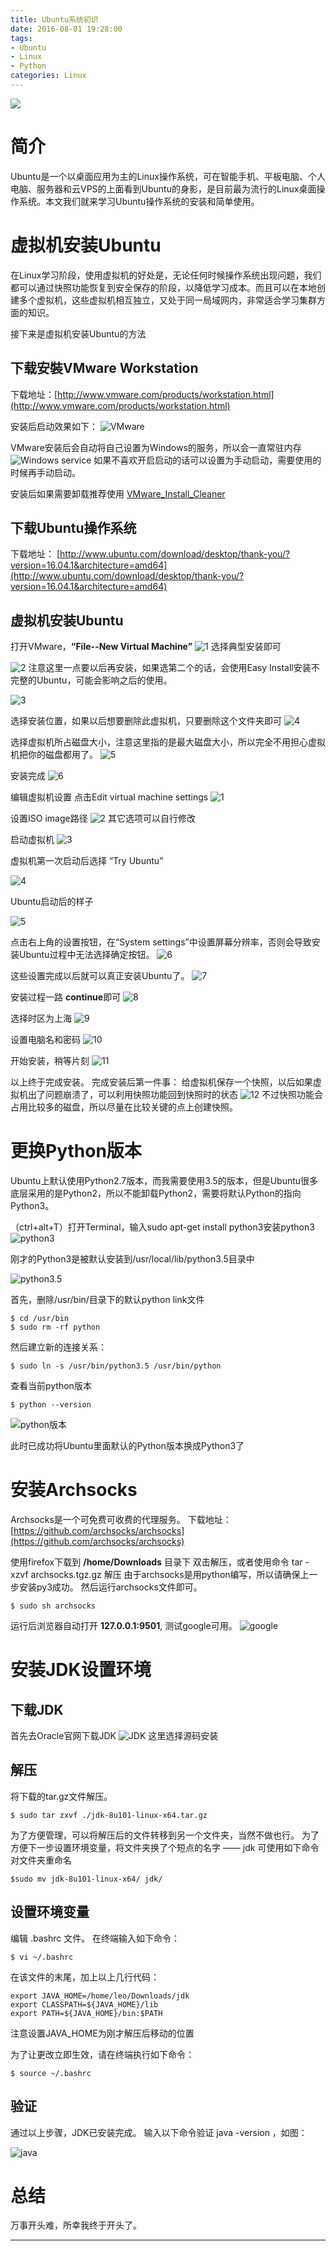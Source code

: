 ```yaml
---
title: Ubuntu系统初识
date: 2016-08-01 19:28:00
tags: 
- Ubuntu
- Linux
- Python
categories: Linux
---
```

![](http://p1.bpimg.com/567571/8944a6d72c32f89f.png)
# 简介

Ubuntu是一个以桌面应用为主的Linux操作系统，可在智能手机、平板电脑、个人电脑、服务器和云VPS的上面看到Ubuntu的身影，是目前最为流行的Linux桌面操作系统。本文我们就来学习Ubuntu操作系统的安装和简单使用。
<!-- more -->
# 虚拟机安装Ubuntu

在Linux学习阶段，使用虚拟机的好处是，无论任何时候操作系统出现问题，我们都可以通过快照功能恢复到安全保存的阶段，以降低学习成本。而且可以在本地创建多个虚拟机，这些虚拟机相互独立，又处于同一局域网内，非常适合学习集群方面的知识。

接下来是虚拟机安装Ubuntu的方法

## 下载安裝VMware Workstation
下载地址：[http://www.vmware.com/products/workstation.html](http://www.vmware.com/products/workstation.html)

安装后启动效果如下：
![VMware](http://p1.bpimg.com/567571/45ba835382086b78.png)

VMware安装后会自动将自己设置为Windows的服务，所以会一直常驻内存
![Windows service](http://i1.piimg.com/567571/a25ec0cf714267ba.png)
如果不喜欢开启启动的话可以设置为手动启动，需要使用的时候再手动启动。

安装后如果需要卸载推荐使用 [VMware_Install_Cleaner](http://vmware-install-cleaner.en.softonic.com/)

## 下载Ubuntu操作系统

下载地址： [http://www.ubuntu.com/download/desktop/thank-you/?version=16.04.1&architecture=amd64](http://www.ubuntu.com/download/desktop/thank-you/?version=16.04.1&architecture=amd64)


## 虚拟机安装Ubuntu

打开VMware，**“File--New Virtual Machine”**
![1](http://p1.bqimg.com/567571/be556291e5f74f42.png)
选择典型安装即可

![2](http://p1.bqimg.com/567571/0e8cb4d1b9cea697.png)
注意这里一点要以后再安装，如果选第二个的话，会使用Easy Install安装不完整的Ubuntu，可能会影响之后的使用。

![3](http://p1.bqimg.com/567571/3aa9a99447c8d6a4.png)

选择安装位置，如果以后想要删除此虚拟机，只要删除这个文件夹即可
![4](http://p1.bqimg.com/567571/2dc88f5062860b56.png)

选择虚拟机所占磁盘大小，注意这里指的是最大磁盘大小，所以完全不用担心虚拟机把你的磁盘都用了。
![5](http://p1.bqimg.com/567571/5c24e476001e2b18.png)

安装完成
![6](http://p1.bqimg.com/567571/13d5ce2d9f7b795d.png)

编辑虚拟机设置
点击Edit virtual machine settings
![1](http://i1.piimg.com/567571/1d4dde497a1dfb07.png)

设置ISO image路径
![2](http://i1.piimg.com/567571/00f04e5b5efdcd93.png)
其它选项可以自行修改

启动虚拟机
![3](http://i1.piimg.com/567571/63da4488b80054e7.png)

虚拟机第一次启动后选择 “Try Ubuntu” 

![4](http://p1.bpimg.com/567571/b992ad12cabade3d.png)

Ubuntu启动后的样子

![5](http://i1.piimg.com/567571/536c898b3ae0384e.png)

点击右上角的设置按钮，在“System settings”中设置屏幕分辨率，否则会导致安装Ubuntu过程中无法选择确定按钮。
![6](http://i1.piimg.com/567571/f8729c5b74cb9179.png)

这些设置完成以后就可以真正安装Ubuntu了。
![7](http://i1.piimg.com/567571/6c550f9697439ee8.png)

安装过程一路 **continue**即可
![8](http://i1.piimg.com/567571/fde1b11b91245d7c.png)

选择时区为上海
![9](http://i1.piimg.com/567571/7755afd5b8d5c279.png)

设置电脑名和密码
![10](http://i1.piimg.com/567571/033702c975b5d29a.png)

开始安装，稍等片刻
![11](http://i1.piimg.com/567571/14013024c867d814.png)

以上终于完成安装。
完成安装后第一件事： 给虚拟机保存一个快照，以后如果虚拟机出了问题崩溃了，可以利用快照功能回到快照时的状态
![12](http://p1.bqimg.com/567571/13a5c36c079f891e.png)
不过快照功能会占用比较多的磁盘，所以尽量在比较关键的点上创建快照。

# 更换Python版本

Ubuntu上默认使用Python2.7版本，而我需要使用3.5的版本，但是Ubuntu很多底层采用的是Python2，所以不能卸载Python2，需要将默认Python的指向Python3。

（ctrl+alt+T）打开Terminal，输入sudo apt-get install python3安装python3
![python3](http://p1.bqimg.com/567571/fd1054169f9f330b.png)


刚才的Python3是被默认安装到/usr/local/lib/python3.5目录中

![python3.5](http://p1.bqimg.com/567571/a8a72bf993584d7d.png)

首先，删除/usr/bin/目录下的默认python link文件

```
$ cd /usr/bin  
$ sudo rm -rf python 
```

然后建立新的连接关系：
```
$ sudo ln -s /usr/bin/python3.5 /usr/bin/python
```

查看当前python版本
```
$ python --version
```

![python版本](http://p1.bqimg.com/567571/9c526bc0808c5cea.png)

此时已成功将Ubuntu里面默认的Python版本换成Python3了

# 安装Archsocks

Archsocks是一个可免费可收费的代理服务。
下载地址： [https://github.com/archsocks/archsocks](https://github.com/archsocks/archsocks)

使用firefox下载到 **/home/Downloads** 目录下
双击解压，或者使用命令 tar -xzvf archsocks.tgz.gz 解压
由于archsocks是用python编写，所以请确保上一步安装py3成功。
然后运行archsocks文件即可。
```
$ sudo sh archsocks
```
运行后浏览器自动打开 **127.0.0.1:9501**, 测试google可用。
![google](http://i1.piimg.com/567571/9153e2c1e9b78f5d.png)


# 安装JDK设置环境

## 下载JDK
首先去Oracle官网下载JDK
![JDK](http://p1.bqimg.com/567571/cbbe21f327051a66.png)
这里选择源码安装

## 解压
将下载的tar.gz文件解压。
```
$ sudo tar zxvf ./jdk-8u101-linux-x64.tar.gz
```
为了方便管理，可以将解压后的文件转移到另一个文件夹，当然不做也行。
为了方便下一步设置环境变量，将文件夹换了个短点的名字 —— jdk
可使用如下命令对文件夹重命名
```
$sudo mv jdk-8u101-linux-x64/ jdk/
```

## 设置环境变量

编辑 .bashrc 文件。
在终端输入如下命令：
```
$ vi ~/.bashrc
```
在该文件的末尾，加上以上几行代码：
```
export JAVA_HOME=/home/leo/Downloads/jdk
export CLASSPATH=${JAVA_HOME}/lib
export PATH=${JAVA_HOME}/bin:$PATH
```

注意设置JAVA_HOME为刚才解压后移动的位置

为了让更改立即生效，请在终端执行如下命令：
```
$ source ~/.bashrc
```

## 验证

通过以上步骤，JDK已安装完成。
输入以下命令验证 java -version ，如图：

![java](http://i1.piimg.com/567571/f5e3428c5e466ef4.png)


# 总结

万事开头难，所幸我终于开头了。


---
